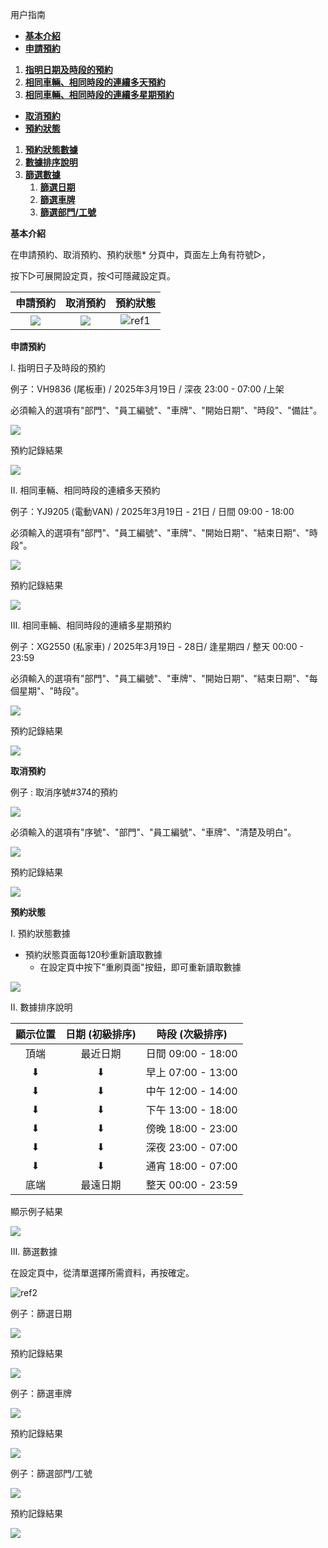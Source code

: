 用户指南

- [**基本介紹**](#basic-introduction)
- [**申請預約**](#reservation-application)
1. [**指明日期及時段的預約**](#specific-date-time-reservation)
1. [**相同車輛、相同時段的連續多天預約**](#consecutive-days-reservation)
1. [**相同車輛、相同時段的連續多星期預約**](#consecutive-weeks-reservation)
- [**取消預約**](#cancel-reservation)
- [**預約狀態**](#reservation-status)
1. [**預約狀態數據**](#reservation-status-data)
1. [**數據排序說明**](#data-sorting-instructions)
1. [**篩選數據**](#filter-data)
   1. [**篩選日期**](#filter-date)
   1. [**篩選車牌**](#filter-license-plate)
   1. [**篩選部門/工號**](#filter-department-employee-id)

<a name="basic-introduction"></a>**基本介紹**

在申請預約、取消預約、預約狀態* 分頁中，頁面左上角有符號▷，

按下▷可展開設定頁，按◁可隱藏設定頁。

|**申請預約**|**取消預約**|**預約狀態**|
| :-: | :-: | :-: |
|![](001.png)|![](002.png)|![ref1]|

<a name="reservation-application"></a>**申請預約**

I.	<a name="specific-date-time-reservation"></a>指明日子及時段的預約

例子：VH9836 (尾板車) / 2025年3月19日 / 深夜 23:00 - 07:00 /上架

必須輸入的選項有"部門"、"員工編號"、"車牌"、"開始日期"、"時段"、"備註"。

![](004.jpeg)

預約記錄結果

![](005.png)

II.	<a name="consecutive-days-reservation"></a>相同車輛、相同時段的連續多天預約

例子：YJ9205 (電動VAN) / 2025年3月19日 - 21日 / 日間 09:00 - 18:00

必須輸入的選項有"部門"、"員工編號"、"車牌"、"開始日期"、"結束日期"、"時段"。

![](006.jpeg)

預約記錄結果

![](007.png)

III.	<a name="consecutive-weeks-reservation"></a>相同車輛、相同時段的連續多星期預約

例子：XG2550 (私家車) / 2025年3月19日 - 28日/ 逢星期四 / 整天 00:00 - 23:59

必須輸入的選項有"部門"、"員工編號"、"車牌"、"開始日期"、"結束日期"、"每個星期"、"時段"。

![](008.jpeg)

預約記錄結果

![](009.png)

<a name="cancel-reservation"></a>**取消預約**

例子 : 取消序號#374的預約

![](010.png)

必須輸入的選項有"序號"、"部門"、"員工編號"、"車牌"、"清楚及明白"。

![](011.jpeg)

預約記錄結果

![](012.png)

<a name="reservation-status"></a>**預約狀態**

I.	<a name="reservation-status-data"></a>預約狀態數據

- 預約狀態頁面每120秒重新讀取數據
  - 在設定頁中按下"重刷頁面"按鈕，即可重新讀取數據

![](013.png)

II.	<a name="data-sorting-instructions"></a>數據排序說明

|**顯示位置**|**日期 (初級排序)**|**時段 (次級排序)**|
| :-: | :-: | :-: |
|頂端|最近日期|日間 09:00 - 18:00|
|⬇|⬇|早上 07:00 - 13:00|
|⬇|⬇|中午 12:00 - 14:00|
|⬇|⬇|下午 13:00 - 18:00|
|⬇|⬇|傍晚 18:00 - 23:00|
|⬇|⬇|深夜 23:00 - 07:00|
|⬇|⬇|通宵 18:00 - 07:00|
|底端|最遠日期|整天 00:00 - 23:59|

顯示例子結果

![](014.png)

III.	<a name="filter-data"></a>篩選數據

在設定頁中，從清單選擇所需資料，再按確定。

![ref2]

例子：<a name="filter-date"></a>篩選日期

![](016.png)

預約記錄結果

![](017.png)

例子：<a name="filter-license-plate"></a>篩選車牌

![](018.png)

預約記錄結果

![](019.png)

例子：<a name="filter-department-employee-id"></a>篩選部門/工號

![](020.png)

預約記錄結果

![](021.png)

[ref1]: 003.png
[ref2]: 015.png